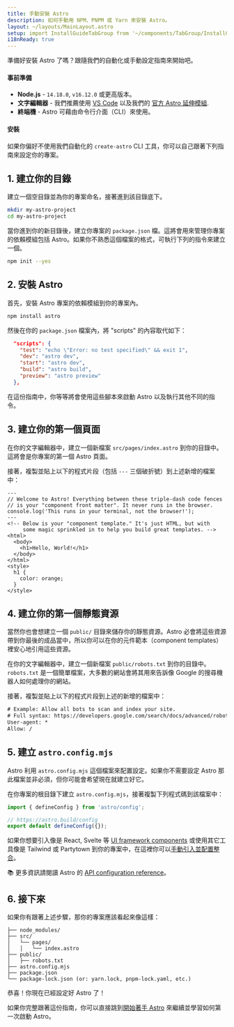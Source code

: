 ```yaml
---
title: 手動安裝 Astro
description: 如何手動用 NPM、PNPM 或 Yarn 來安裝 Astro。
layout: ~/layouts/MainLayout.astro
setup: import InstallGuideTabGroup from '~/components/TabGroup/InstallGuideTabGroup.astro';
i18nReady: true
---
```

準備好安裝 Astro 了嗎？跟隨我們的自動化或手動設定指南來開始吧。

#### 事前準備

- **Node.js** - `14.18.0`, `v16.12.0` 或更高版本。
- **文字編輯器** - 我們推薦使用 [VS Code](https://code.visualstudio.com/) 以及我們的 [官方 Astro 延伸模組](https://marketplace.visualstudio.com/items?itemName=astro-build.astro-vscode).
- **終端機** - Astro 可藉由命令行介面（CLI）來使用。

<InstallGuideTabGroup />

#### 安裝

如果你偏好不使用我們自動化的 `create-astro` CLI 工具，你可以自己跟著下列指南來設定你的專案。

## 1. 建立你的目錄

建立一個空目錄並為你的專案命名，接著進到該目錄底下。

```bash
mkdir my-astro-project
cd my-astro-project
```
當你進到你的新目錄後，建立你專案的 `package.json` 檔。這將會用來管理你專案的依賴模組包括 Astro。如果你不熟悉這個檔案的格式，可執行下列的指令來建立一個。

```bash
npm init --yes
```

## 2. 安裝 Astro

首先，安裝 Astro 專案的依賴模組到你的專案內。

```bash
npm install astro
```

然後在你的 `package.json` 檔案內，將 "scripts" 的內容取代如下：

```json title="package.json" del={2} ins={3-6}
  "scripts": {
    "test": "echo \"Error: no test specified\" && exit 1",
    "dev": "astro dev",
    "start": "astro dev",
    "build": "astro build",
    "preview": "astro preview"
  },
```

在這份指南中，你等等將會使用這些腳本來啟動 Astro 以及執行其他不同的指令。

## 3. 建立你的第一個頁面

在你的文字編輯器中，建立一個新檔案 `src/pages/index.astro` 到你的目錄中。這將會是你專案的第一個 Astro 頁面。

接著，複製並貼上以下的程式片段（包括 `---` 三個破折號）到上述新增的檔案中：

```astro title="src/pages/index.astro"
---
// Welcome to Astro! Everything between these triple-dash code fences
// is your "component front matter". It never runs in the browser.
console.log('This runs in your terminal, not the browser!');
---
<!-- Below is your "component template." It's just HTML, but with
     some magic sprinkled in to help you build great templates. -->
<html>
  <body>
    <h1>Hello, World!</h1>
  </body>
</html>
<style>
  h1 {
    color: orange;
  }
</style>
```

## 4. 建立你的第一個靜態資源

當然你也會想建立一個 `public/` 目錄來儲存你的靜態資源。Astro 必會將這些資源帶到你最後的成品當中，所以你可以在你的元件範本（component templates）裡安心地引用這些資源。

在你的文字編輯器中，建立一個新檔案 `public/robots.txt` 到你的目錄中。`robots.txt` 是一個簡單檔案，大多數的網站會將其用來告訴像 Google 的搜尋機器人如何處理你的網站。

接著，複製並貼上以下的程式片段到上述的新增的檔案中：


```diff title="public/robots.txt"
# Example: Allow all bots to scan and index your site.
# Full syntax: https://developers.google.com/search/docs/advanced/robots/create-robots-txt
User-agent: *
Allow: /
```

## 5. 建立 `astro.config.mjs`

Astro 利用 `astro.config.mjs` 這個檔案來配置設定。如果你不需要設定 Astro 那此檔案並非必須，但你可能會希望現在就建立好它。

在你專案的根目錄下建立 `astro.config.mjs`，接著複製下列程式碼到該檔案中：

```js title="astro.config.mjs"
import { defineConfig } from 'astro/config';

// https://astro.build/config
export default defineConfig({});
```

如果你想要引入像是 React, Svelte 等 [UI framework components](/zh-tw/core-concepts/framework-components/) 或使用其它工具像是 Tailwind 或 Partytown 到你的專案中，在這裡你可以[手動引入並配置整合](/zh-tw/guides/integrations-guide/)。

📚 更多資訊請閱讀 Astro 的 [API configuration reference](/zh-tw/reference/configuration-reference/)。

## 6. 接下來

如果你有跟著上述步驟，那你的專案應該看起來像這樣：

```
├── node_modules/
├── src/
│   └── pages/
│   │   └── index.astro
├── public/
│   ├── robots.txt
├── astro.config.mjs
├── package.json
└── package-lock.json (or: yarn.lock, pnpm-lock.yaml, etc.)
```

恭喜！你現在已經設定好 Astro 了！

如果你完整跟著這份指南，你可以直接跳到[開始著手 Astro](/zh-tw/install/auto/#2-開始著手-astro-) 來繼續並學習如何第一次啟動 Astro。
